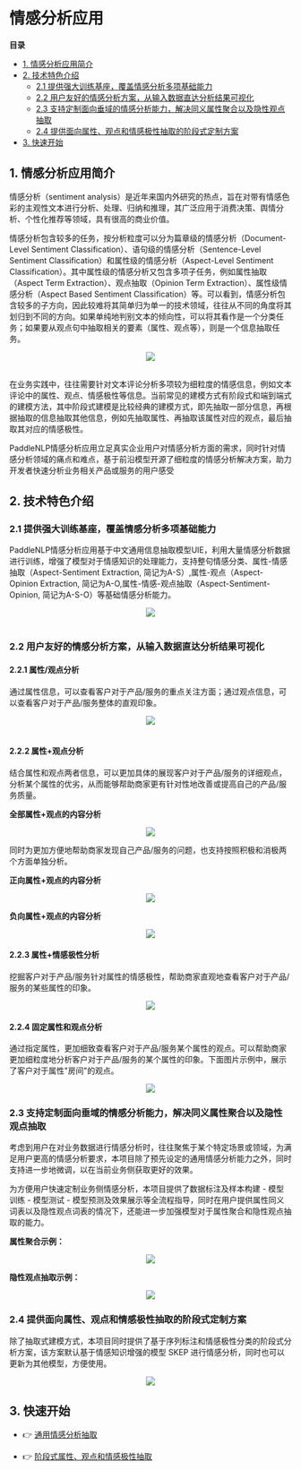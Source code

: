 # 情感分析应用

**目录**
- [1. 情感分析应用简介](#1)
- [2. 技术特色介绍](#2)
  - [2.1 提供强大训练基座，覆盖情感分析多项基础能力](#2.1)
  - [2.2 用户友好的情感分析方案，从输入数据直达分析结果可视化](#2.2)
  - [2.3 支持定制面向垂域的情感分析能力，解决同义属性聚合以及隐性观点抽取](#2.3)
  - [2.4 提供面向属性、观点和情感极性抽取的阶段式定制方案](#2.4)
- [3. 快速开始](#3)

<a name="1"></a>

## **1. 情感分析应用简介**
情感分析（sentiment analysis）是近年来国内外研究的热点，旨在对带有情感色彩的主观性文本进行分析、处理、归纳和推理，其广泛应用于消费决策、舆情分析、个性化推荐等领域，具有很高的商业价值。

情感分析包含较多的任务，按分析粒度可以分为篇章级的情感分析（Document-Level Sentiment Classification）、语句级的情感分析（Sentence-Level Sentiment Classification）和属性级的情感分析（Aspect-Level Sentiment Classification）。其中属性级的情感分析又包含多项子任务，例如属性抽取（Aspect Term Extraction）、观点抽取（Opinion Term Extraction）、属性级情感分析（Aspect Based Sentiment Classification）等。可以看到，情感分析包含较多的子方向，因此较难将其简单归为单一的技术领域，往往从不同的角度将其划归到不同的方向。如果单纯地判别文本的倾向性，可以将其看作是一个分类任务；如果要从观点句中抽取相关的要素（属性、观点等），则是一个信息抽取任务。

<div align="center">
    <img src="https://user-images.githubusercontent.com/35913314/199726520-812962ec-b4ae-4250-a903-4b33a07deff9.png" />
</div>
<br>

在业务实践中，往往需要针对文本评论分析多项较为细粒度的情感信息，例如文本评论中的属性、观点、情感极性等信息。当前常见的建模方式有阶段式和端到端式的建模方法，其中阶段式建模是比较经典的建模方式，即先抽取一部分信息，再根据抽取的信息抽取其他信息，例如先抽取属性、再抽取该属性对应的观点，最后抽取其对应的情感极性。

PaddleNLP情感分析应用立足真实企业用户对情感分析方面的需求，同时针对情感分析领域的痛点和难点，基于前沿模型开源了细粒度的情感分析解决方案，助力开发者快速分析业务相关产品或服务的用户感受

<a name="2"></a>

## **2. 技术特色介绍**

<a name="2.1"></a>

### 2.1 提供强大训练基座，覆盖情感分析多项基础能力

PaddleNLP情感分析应用基于中文通用信息抽取模型UIE，利用大量情感分析数据进行训练，增强了模型对于情感知识的处理能力，支持整句情感分类、属性-情感抽取（Aspect-Sentiment Extraction, 简记为A-S）,属性-观点（Aspect-Opinion Extraction, 简记为A-O,属性-情感-观点抽取（Aspect-Sentiment-Opinion, 简记为A-S-O）等基础情感分析能力。

<div align="center">
    <img src="https://user-images.githubusercontent.com/35913314/199965793-f0933baa-5b82-47da-9271-ba36642119f8.png" />
</div>
<br>

<a name="2.2"></a>

### **2.2 用户友好的情感分析方案，从输入数据直达分析结果可视化**

#### **2.2.1 属性/观点分析**
通过属性信息，可以查看客户对于产品/服务的重点关注方面；通过观点信息，可以查看客户对于产品/服务整体的直观印象。

<div align="center">
    <img src="https://user-images.githubusercontent.com/35913314/199973186-be978c42-dc92-40f1-b493-e122ac9bdc6e.png" />
</div>
<br>

#### **2.2.2 属性+观点分析**
结合属性和观点两者信息，可以更加具体的展现客户对于产品/服务的详细观点，分析某个属性的优劣，从而能够帮助商家更有针对性地改善或提高自己的产品/服务质量。

**全部属性+观点的内容分析**
<div align="center">
    <img src="https://user-images.githubusercontent.com/35913314/199974942-8e55aabd-6c35-48ec-8f6d-3270b67b299c.png"/>
</div>

同时为更加方便地帮助商家发现自己产品/服务的问题，也支持按照积极和消极两个方面单独分析。

**正向属性+观点的内容分析**

<div align="center">
    <img src="https://user-images.githubusercontent.com/35913314/199976730-b72f653d-e5b9-487e-98bd-ceed821be0fb.png"/>
</div>

**负向属性+观点的内容分析**

<div align="center">
    <img src="https://user-images.githubusercontent.com/35913314/199977230-4d4eb7db-3ebf-4858-883a-5fa61e8542ce.png"/>
</div>

#### **2.2.3 属性+情感极性分析**
挖掘客户对于产品/服务针对属性的情感极性，帮助商家直观地查看客户对于产品/服务的某些属性的印象。

<div align="center">
    <img src="https://user-images.githubusercontent.com/35913314/200213177-0342bec4-5955-4ab9-9e98-5e4ef8e1a35e.png"/>
</div>

#### **2.2.4 固定属性和观点分析**
通过指定属性，更加细致查看客户对于产品/服务某个属性的观点。可以帮助商家更加细粒度地分析客户对于产品/服务的某个属性的印象。下面图片示例中，展示了客户对于属性"房间"的观点。

<div align="center">
    <img src="https://user-images.githubusercontent.com/35913314/200213998-e646c422-7ab5-48ae-9e28-d6068cdf7b8f.png"/>
</div>

<a name="2.3"></a>

### **2.3 支持定制面向垂域的情感分析能力，解决同义属性聚合以及隐性观点抽取**
考虑到用户在对业务数据进行情感分析时，往往聚焦于某个特定场景或领域，为满足用户更高的情感分析要求，本项目除了预先设定的通用情感分析能力之外，同时支持进一步地微调，以在当前业务侧获取更好的效果。

为方便用户快速定制业务侧情感分析，本项目提供了数据标注及样本构建 - 模型训练 - 模型测试 - 模型预测及效果展示等全流程指导，同时在用户提供属性同义词表以及隐性观点词表的情况下，还能进一步加强模型对于属性聚合和隐性观点抽取的能力。

**属性聚合示例：**
<div align="center">
    <img src=https://user-images.githubusercontent.com/35913314/203913660-ac95caad-c5e2-43c5-b291-6208babd58d3.png />
</div>

**隐性观点抽取示例：**
<div align="center">
    <img src=https://user-images.githubusercontent.com/35913314/203913490-a6fbf0aa-1f9c-476d-83c7-ea4604ab94d0.png />
</div>

<a name="2.4"></a>

### **2.4 提供面向属性、观点和情感极性抽取的阶段式定制方案**

除了抽取式建模方式，本项目同时提供了基于序列标注和情感极性分类的阶段式分析方案，该方案默认基于情感知识增强的模型 SKEP 进行情感分析，同时也可以更新为其他模型，方便使用。

<div align="center">
    <img src="https://user-images.githubusercontent.com/35913314/204823817-697910c0-cf22-4e0e-8b8d-1b0278c2dbeb.png" />
</div>

<a name="3"></a>

## **3. 快速开始**

- 👉 [通用情感分析抽取](./unified_sentiment_extraction/README)

- 👉 [阶段式属性、观点和情感极性抽取](./ASO_analysis/README)
